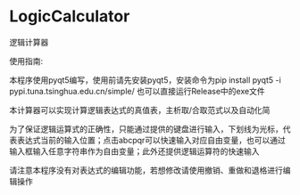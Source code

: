 # LogicCalculator
逻辑计算器

使用指南:

本程序使用pyqt5编写，使用前请先安装pyqt5，安装命令为pip install pyqt5 -i pypi.tuna.tsinghua.edu.cn/simple/
也可以直接运行Release中的exe文件

本计算器可以实现计算逻辑表达式的真值表，主析取/合取范式以及自动化简

为了保证逻辑运算式的正确性，只能通过提供的键盘进行输入，下划线为光标，代表表达式当前的输入位置；点击abcpqr可以快速输入对应自由变量，也可以通过输入框输入任意字符串作为自由变量；此外还提供逻辑运算符的快速输入

请注意本程序没有对表达式的编辑功能，若想修改请使用撤销、重做和退格进行编辑操作
